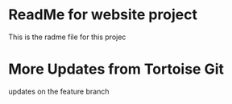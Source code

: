 # ReadMe for website project

This is the radme file for this projec

# More Updates from Tortoise Git
updates on the feature branch
